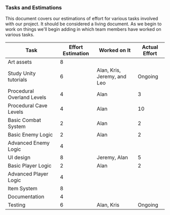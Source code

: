 ### Tasks and Estimations

This document covers our estimations of effort for various tasks involved with our project. It should be considered a living document. As we begin to work on things we'll begin adding in which team members have worked on various tasks.

| Task				| Effort Estimation	| Worked on It			| Actual Effort |
| -----				| -----			| -----				| -----		|
| Art assets 			| 8			|				| 		|
| Study Unity tutorials		| 6			| Alan, Kris, Jeremy, and Leo	| Ongoing	|
| Procedural Overland Levels	| 4			| Alan				| 3		|
| Procedural Cave Levels	| 4			| Alan				|	10	|
| Basic Combat System		| 2			| Alan				| 2 		|
| Basic Enemy Logic		| 2			| Alan				| 2		|
| Advanced Enemy Logic		| 4			|				|		|
| UI design 			| 8			|	Jeremy, Alan			|	5	|
| Basic Player Logic		| 2			| Alan				| 2		|
| Advanced Player Logic		| 4			| 				|		|
| Item System 			| 8			|				|		|
| Documentation 		| 4			|				|		|
| Testing			| 6			| Alan, Kris			| Ongoing	|
